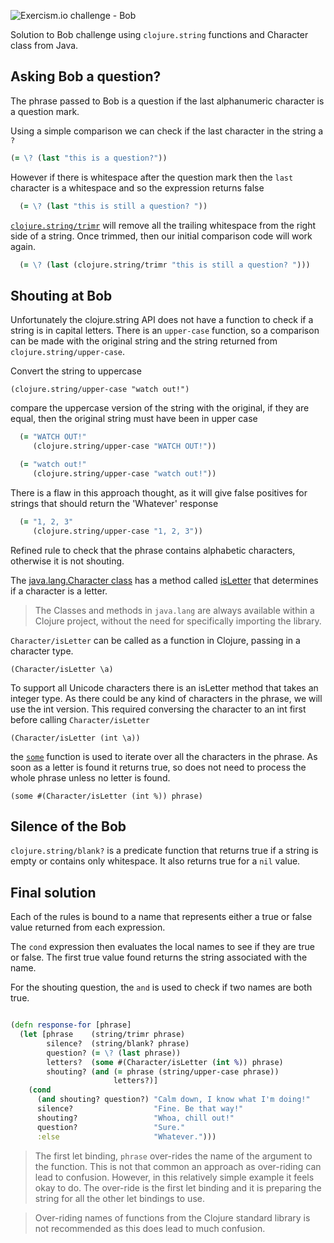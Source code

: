 ![Exercism.io challenge - Bob](https://raw.githubusercontent.com/practicalli/graphic-design/live/banners/exercism/exercisim-exercise-bob-banner.png)

Solution to Bob challenge using `clojure.string` functions and Character class from Java.

## Asking Bob a question?
The phrase passed to Bob is a question if the last alphanumeric character is a question mark.

Using a simple comparison we can check if the last character in the string a `?`

```clojure
(= \? (last "this is a question?"))
```

However if there is whitespace after the question mark then the `last` character is a whitespace and so the expression returns false

```clojure
  (= \? (last "this is still a question? "))

```

[`clojure.string/trimr`](https://clojuredocs.org/clojure.string/trimr) will remove all the trailing whitespace from the right side of a string.  Once trimmed, then our initial comparison code will work again.

```clojure
  (= \? (last (clojure.string/trimr "this is still a question? ")))
```

## Shouting at Bob
Unfortunately the  clojure.string API does not have a function to check if a string is in capital letters.  There is an `upper-case` function, so a comparison can be made  with the original string and the string returned from `clojure.string/upper-case`.

Convert the string to uppercase
```
(clojure.string/upper-case "watch out!")
```

compare the uppercase version of the string with the original, if they are equal, then the original string must have been in upper case
```clojure
  (= "WATCH OUT!"
     (clojure.string/upper-case "WATCH OUT!"))

```
```clojure
  (= "watch out!"
     (clojure.string/upper-case "watch out!"))
```

There is a flaw in this approach thought, as it will give false positives for strings that should return the 'Whatever' response
```clojure
  (= "1, 2, 3"
     (clojure.string/upper-case "1, 2, 3"))
```

Refined rule to check that the phrase contains alphabetic characters, otherwise it is not shouting.

The [java.lang.Character class](https://docs.oracle.com/en/java/javase/11/docs/api/java.base/java/lang/Character.html) has a method called [isLetter](https://docs.oracle.com/en/java/javase/11/docs/api/java.base/java/lang/Character.html#isLetter(char)) that determines if a character is a letter.


> The Classes and methods in `java.lang` are always available within a Clojure project, without the need for specifically importing the library.

`Character/isLetter` can be called as a function in Clojure, passing in a character type.

```
(Character/isLetter \a)
```

To support all Unicode characters there is an isLetter method that takes an integer type.  As there could be any kind of characters in the phrase, we will use the int version.  This required conversing the character to an int first before calling `Character/isLetter`

```
(Character/isLetter (int \a))
```
the [`some`](https://clojuredocs.org/clojure.core/some) function is used to iterate over all the characters in the phrase. As soon as a letter is found it returns true, so does not need to process the whole phrase unless no letter is found.

```
(some #(Character/isLetter (int %)) phrase)
```


## Silence of the Bob
`clojure.string/blank?` is a predicate function that returns true if a string is empty or contains only whitespace.  It also returns true for a `nil` value.


## Final solution
Each of the rules is bound to a name that represents either a true or false value returned from each expression.

The `cond` expression then evaluates the local names to see if they are true or false.  The first true value found returns the string associated with the name.

For the shouting question, the `and` is used to check if two names are both true.

```clojure

(defn response-for [phrase]
  (let [phrase    (string/trimr phrase)
        silence?  (string/blank? phrase)
        question? (= \? (last phrase))
        letters?  (some #(Character/isLetter (int %)) phrase)
        shouting? (and (= phrase (string/upper-case phrase))
                       letters?)]
    (cond
      (and shouting? question?) "Calm down, I know what I'm doing!"
      silence?                  "Fine. Be that way!"
      shouting?                 "Whoa, chill out!"
      question?                 "Sure."
      :else                     "Whatever.")))

```

> The first let binding, `phrase` over-rides the name of the argument to the function.  This is not that common an approach as over-riding can lead to confusion.  However, in this relatively simple example it feels okay to do.  The over-ride is the first let binding and it is preparing the string for all the other let bindings to use.

> Over-riding names of functions from the Clojure standard library is not recommended as this does lead to much confusion.
